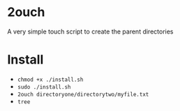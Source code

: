 # 2ouch

A very simple touch script to create the parent directories

# Install
- `chmod +x ./install.sh`
- `sudo ./install.sh`
- `2ouch directoryone/directorytwo/myfile.txt`
- `tree`

